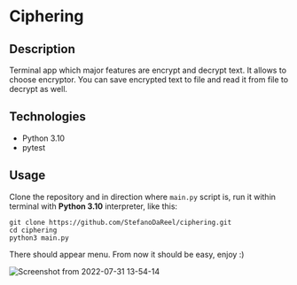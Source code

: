 # Ciphering

## Description
Terminal app which major features are encrypt and decrypt text. It allows to choose encryptor.
You can save encrypted text to file and read it from file to decrypt as well.

## Technologies
<ul>
<li>Python 3.10</li>
<li>pytest</li>
</ul>

## Usage
Clone the repository and in direction where `main.py` script is, run it within terminal with **Python 3.10** interpreter, like this:
```
git clone https://github.com/StefanoDaReel/ciphering.git
cd ciphering
python3 main.py
```
There should appear menu. From now it should be easy, enjoy :)

![Screenshot from 2022-07-31 13-54-14](https://user-images.githubusercontent.com/68772546/182025220-76299c6b-84eb-4c3f-ba6c-14005ea76318.png)
